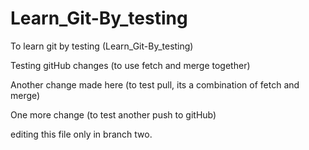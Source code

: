# Learn_Git-By_testing
To learn git by testing (Learn_Git-By_testing)

Testing gitHub changes (to use fetch and merge together)

Another change made here (to test pull, its a combination of fetch and merge)

One more change (to test another push to gitHub)

editing this file only in branch two.
